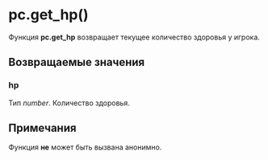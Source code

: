 # pc.get_hp()
Функция **pc.get_hp** возвращает текущее количество здоровья у игрока.

## Возвращаемые значения
### hp
Тип *number*. Количество здоровья.

## Примечания
Функция **не** может быть вызвана анонимно.